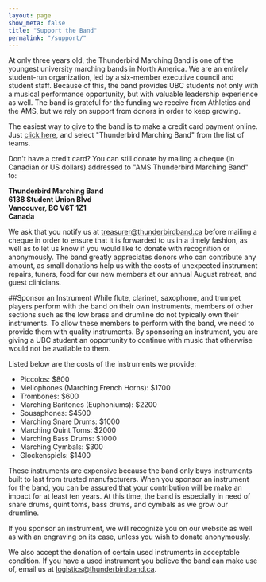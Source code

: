 ```yaml
---
layout: page
show_meta: false
title: "Support the Band"
permalink: "/support/"
---
```

At only three years old, the Thunderbird Marching Band is one of the youngest university marching bands in North America. We are an entirely student-run organization, led by a six-member executive council and student staff. Because of this, the band provides UBC students not only with a musical performance opportunity, but with valuable leadership experience as well. The band is grateful for the funding we receive from Athletics and the AMS, but we rely on support from donors in order to keep growing.

The easiest way to give to the band is to make a credit card payment online. Just [click here](https://www.donate.startanevolution.ca/ea-action/action?ea.client.id=1730&ea.campaign.id=40861), and select "Thunderbird Marching Band" from the list of teams.

Don't have a credit card? You can still donate by mailing a cheque (in Canadian or US dollars) addressed to "AMS Thunderbird Marching Band"  to:

__Thunderbird Marching Band  
6138 Student Union Blvd  
Vancouver, BC V6T 1Z1  
Canada__

We ask that you notify us at <treasurer@thunderbirdband.ca> before mailing a cheque in order to ensure that it is forwarded to us in a timely fashion, as well as to let us know if you would like to donate with recognition or anonymously. The band greatly appreciates donors who can contribute any amount, as small donations help us with the costs of unexpected instrument repairs, tuners, food for our new members at our annual August retreat, and guest clinicians.

##Sponsor an Instrument
While flute, clarinet, saxophone, and trumpet players perform with the band on their own instruments, members of other sections such as the low brass and drumline do not typically own their instruments. To allow these members to perform with the band, we need to provide them with quality instruments. By sponsoring an instrument, you are giving a UBC student an opportunity to continue with music that otherwise would not be available to them.

Listed below are the costs of the instruments we provide:

 * Piccolos: $800
 * Mellophones (Marching French Horns): $1700
 * Trombones: $600
 * Marching Baritones (Euphoniums): $2200
 * Sousaphones: $4500
 * Marching Snare Drums: $1000
 * Marching Quint Toms: $2000
 * Marching Bass Drums: $1000
 * Marching Cymbals: $300
 * Glockenspiels: $1400

These instruments are expensive because the band only buys instruments built to last from trusted manufacturers. When you sponsor an instrument for the band, you can be assured that your contribution will be make an impact for at least ten years. At this time, the band is especially in need of snare drums, quint toms, bass drums, and cymbals as we grow our drumline.

If you sponsor an instrument, we will recognize you on our website as well as with an engraving on its case, unless you wish to donate anonymously.

We also accept the donation of certain used instruments in acceptable condition. If you have a used instrument you believe the band can make use of, email us at <logistics@thunderbirdband.ca>.
